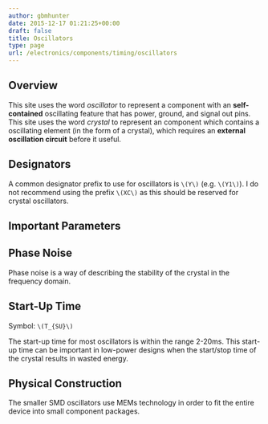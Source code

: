 ```yaml
---
author: gbmhunter
date: 2015-12-17 01:21:25+00:00
draft: false
title: Oscillators
type: page
url: /electronics/components/timing/oscillators
---
```


## Overview

This site uses the word _oscillator_ to represent a component with an **self-contained** oscillating feature that has power, ground, and signal out pins. This site uses the word _crystal_ to represent an component which contains a oscillating element (in the form of a crystal), which requires an **external oscillation circuit** before it useful.

## Designators

A common designator prefix to use for oscillators is `\(Y\)` (e.g. `\(Y1\)`). I do not recommend using the prefix `\(XC\)` as this should be reserved for crystal oscillators.

## Important Parameters

## Phase Noise

Phase noise is a way of describing the stability of the crystal in the frequency domain.

## Start-Up Time

Symbol: `\(T_{SU}\)`

The start-up time for most oscillators is within the range 2-20ms. This start-up time can be important in low-power designs when the start/stop time of the crystal results in wasted energy.

## Physical Construction

The smaller SMD oscillators use MEMs technology in order to fit the entire device into small component packages.
